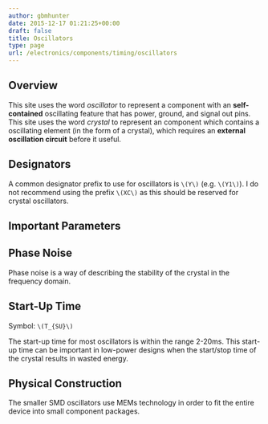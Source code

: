 ```yaml
---
author: gbmhunter
date: 2015-12-17 01:21:25+00:00
draft: false
title: Oscillators
type: page
url: /electronics/components/timing/oscillators
---
```


## Overview

This site uses the word _oscillator_ to represent a component with an **self-contained** oscillating feature that has power, ground, and signal out pins. This site uses the word _crystal_ to represent an component which contains a oscillating element (in the form of a crystal), which requires an **external oscillation circuit** before it useful.

## Designators

A common designator prefix to use for oscillators is `\(Y\)` (e.g. `\(Y1\)`). I do not recommend using the prefix `\(XC\)` as this should be reserved for crystal oscillators.

## Important Parameters

## Phase Noise

Phase noise is a way of describing the stability of the crystal in the frequency domain.

## Start-Up Time

Symbol: `\(T_{SU}\)`

The start-up time for most oscillators is within the range 2-20ms. This start-up time can be important in low-power designs when the start/stop time of the crystal results in wasted energy.

## Physical Construction

The smaller SMD oscillators use MEMs technology in order to fit the entire device into small component packages.
